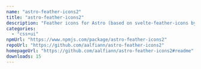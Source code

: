 ```yaml
---
name: "astro-feather-icons2"
title: "astro-feather-icons2"
description: "Feather icons for Astro (based on svelte-feather-icons by dylanblokhuis)"
categories:
  - "css+ui"
npmUrl: "https://www.npmjs.com/package/astro-feather-icons2"
repoUrl: "https://github.com/aalfiann/astro-feather-icons2"
homepageUrl: "https://github.com/aalfiann/astro-feather-icons2#readme"
downloads: 15
---
```

